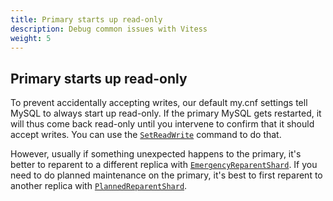 ```yaml
---
title: Primary starts up read-only
description: Debug common issues with Vitess
weight: 5
---
```


## Primary starts up read-only

To prevent accidentally accepting writes, our default my.cnf settings tell MySQL to always start up read-only. If the primary MySQL gets restarted, it will thus come back read-only until you intervene to confirm that it should accept writes. You can use the [`SetReadWrite`](../../reference/programs/vtctl/tablets/#setreadwrite) command to do that.

However, usually if something unexpected happens to the primary, it's better to reparent to a different replica with [`EmergencyReparentShard`](../../reference/programs/vtctl/shards/#emergencyreparentshard). If you need to do planned maintenance on the primary, it's best to first reparent to another replica with [`PlannedReparentShard`](../../reference/programs/vtctl/shards/#plannedreparentshard).
